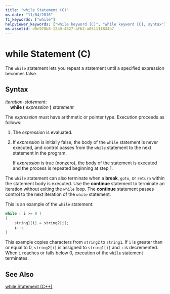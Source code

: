 ```yaml
---
title: "while Statement (C)"
ms.date: "11/04/2016"
f1_keywords: ["while"]
helpviewer_keywords: ["while keyword [C]", "while keyword [C], syntax"]
ms.assetid: d0c970b8-12a9-4827-afb2-a051111834b7
---
```

# while Statement (C)

The `while` statement lets you repeat a statement until a specified expression becomes false.

## Syntax

*iteration-statement*:<br/>
&nbsp;&nbsp;&nbsp;&nbsp;**while (**  *expression*  **)**  *statement*

The *expression* must have arithmetic or pointer type. Execution proceeds as follows:

1. The *expression* is evaluated.

1. If *expression* is initially false, the body of the `while` statement is never executed, and control passes from the `while` statement to the next statement in the program.

   If *expression* is true (nonzero), the body of the statement is executed and the process is repeated beginning at step 1.

The `while` statement can also terminate when a **break**, `goto`, or `return` within the statement body is executed. Use the **continue** statement to terminate an iteration without exiting the `while` loop. The **continue** statement passes control to the next iteration of the `while` statement.

This is an example of the `while` statement:

```C
while ( i >= 0 )
{
    string1[i] = string2[i];
    i--;
}
```

This example copies characters from `string2` to `string1`. If `i` is greater than or equal to 0, `string2[i]` is assigned to `string1[i]` and `i` is decremented. When `i` reaches or falls below 0, execution of the `while` statement terminates.

## See Also

[while Statement (C++)](../cpp/while-statement-cpp.md)
